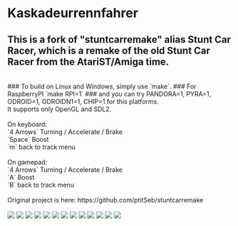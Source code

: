 # Kaskadeurrennfahrer

## This is a fork of "stuntcarremake" alias Stunt Car Racer, which is a remake of the old Stunt Car Racer from the AtariST/Amiga time.<br>
<br>
### To build on Linux and Windows, simply use `make`.
### For RaspberryPI `make RPI=1`
### and you can try PANDORA=1, PYRA=1, ODROID=1, ODROIDN1=1, CHIP=1 for this platforms.
<br>
It supports only OpenGL and SDL2.<br>
<br>
On keyboard:<br>
 `4 Arrows` Turning / Accelerate / Brake<br>
 `Space`    Boost<br>
 `m`        back to track menu<br>
<br>
On gamepad:<br>
 `4 Arrows` Turning / Accelerate / Brake<br>
 `A`        Boost<br>
 `B`        back to track menu<br>
<br>
Original project is here: https://github.com/ptitSeb/stuntcarremake<br>
<br>
<img src="./Bildschirmfotos/1.png"/>
<img src="./Bildschirmfotos/2.png"/>
<img src="./Bildschirmfotos/3.png"/>
<img src="./Bildschirmfotos/4.png"/>
<img src="./Bildschirmfotos/5.png"/>
<img src="./Bildschirmfotos/6.png"/>
<img src="./Bildschirmfotos/7.png"/>
<img src="./Bildschirmfotos/8.png"/>
<img src="./Bildschirmfotos/9.png"/>
<img src="./Bildschirmfotos/10.png"/>
<img src="./Bildschirmfotos/11.png"/>
<img src="./Bildschirmfotos/12.png"/>
<img src="./Bildschirmfotos/13.png"/><br>
<br>
